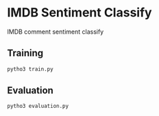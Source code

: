 # IMDB Sentiment Classify
IMDB comment sentiment classify

## Training
```sh
pytho3 train.py
```

## Evaluation
```sh
pytho3 evaluation.py
```
